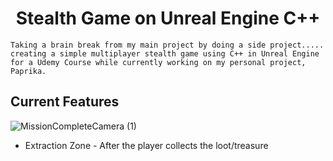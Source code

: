 <h1 align="center"> Stealth Game on Unreal Engine C++ </h1>
     
    Taking a brain break from my main project by doing a side project..... creating a simple multiplayer stealth game using C++ in Unreal Engine for a Udemy Course while currently working on my personal project, Paprika.

## Current Features
![MissionCompleteCamera (1)](https://user-images.githubusercontent.com/26191487/104862627-8966ff00-5901-11eb-9ad5-2ff5c3e1e379.gif)
* Extraction Zone - After the player collects the loot/treasure</p>
